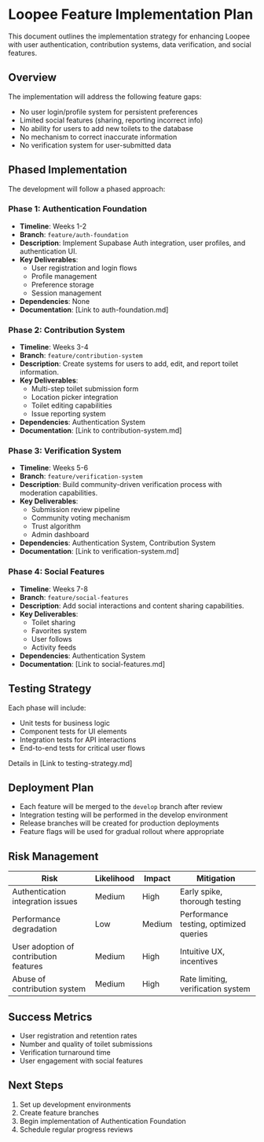 # Loopee Feature Implementation Plan

This document outlines the implementation strategy for enhancing Loopee with user authentication, contribution systems, data verification, and social features.

## Overview

The implementation will address the following feature gaps:
- No user login/profile system for persistent preferences
- Limited social features (sharing, reporting incorrect info)
- No ability for users to add new toilets to the database
- No mechanism to correct inaccurate information
- No verification system for user-submitted data

## Phased Implementation

The development will follow a phased approach:

### Phase 1: Authentication Foundation
- **Timeline**: Weeks 1-2
- **Branch**: `feature/auth-foundation`
- **Description**: Implement Supabase Auth integration, user profiles, and authentication UI.
- **Key Deliverables**:
  - User registration and login flows
  - Profile management
  - Preference storage
  - Session management
- **Dependencies**: None
- **Documentation**: [Link to auth-foundation.md]

### Phase 2: Contribution System
- **Timeline**: Weeks 3-4
- **Branch**: `feature/contribution-system`
- **Description**: Create systems for users to add, edit, and report toilet information.
- **Key Deliverables**:
  - Multi-step toilet submission form
  - Location picker integration
  - Toilet editing capabilities
  - Issue reporting system
- **Dependencies**: Authentication System
- **Documentation**: [Link to contribution-system.md]

### Phase 3: Verification System
- **Timeline**: Weeks 5-6
- **Branch**: `feature/verification-system`
- **Description**: Build community-driven verification process with moderation capabilities.
- **Key Deliverables**:
  - Submission review pipeline
  - Community voting mechanism
  - Trust algorithm
  - Admin dashboard
- **Dependencies**: Authentication System, Contribution System
- **Documentation**: [Link to verification-system.md]

### Phase 4: Social Features
- **Timeline**: Weeks 7-8
- **Branch**: `feature/social-features`
- **Description**: Add social interactions and content sharing capabilities.
- **Key Deliverables**:
  - Toilet sharing
  - Favorites system
  - User follows
  - Activity feeds
- **Dependencies**: Authentication System
- **Documentation**: [Link to social-features.md]

## Testing Strategy

Each phase will include:
- Unit tests for business logic
- Component tests for UI elements
- Integration tests for API interactions
- End-to-end tests for critical user flows

Details in [Link to testing-strategy.md]

## Deployment Plan

- Each feature will be merged to the `develop` branch after review
- Integration testing will be performed in the develop environment
- Release branches will be created for production deployments
- Feature flags will be used for gradual rollout where appropriate

## Risk Management

| Risk | Likelihood | Impact | Mitigation |
|------|------------|--------|------------|
| Authentication integration issues | Medium | High | Early spike, thorough testing |
| Performance degradation | Low | Medium | Performance testing, optimized queries |
| User adoption of contribution features | Medium | High | Intuitive UX, incentives |
| Abuse of contribution system | Medium | High | Rate limiting, verification system |

## Success Metrics

- User registration and retention rates
- Number and quality of toilet submissions
- Verification turnaround time
- User engagement with social features

## Next Steps

1. Set up development environments
2. Create feature branches
3. Begin implementation of Authentication Foundation
4. Schedule regular progress reviews
